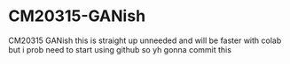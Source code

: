 # CM20315-GANish
CM20315 GANish
this is straight up unneeded and will be faster with colab but i prob need to start using github so yh gonna commit this 